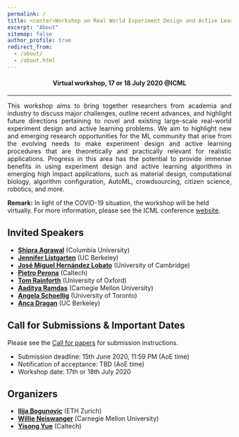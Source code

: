 ```yaml
---
permalink: /
title: <center>Workshop on Real World Experiment Design and Active Learning at ICML 2020</center>
excerpt: "About"
sitemap: false
author_profile: true
redirect_from: 
  - /about/
  - /about.html
---
```

#### <center> Virtual workshop, 17 or 18 July 2020 @ICML</center> ####
------
<p style="text-align: justify;">
This workshop aims to bring together researchers from academia and industry to discuss major challenges, outline recent advances, and highlight future directions pertaining to novel and existing large-scale real-world experiment design and active learning problems. We aim to highlight new and emerging research opportunities for the ML community that arise from the evolving needs to make experiment design and active learning procedures that are theoretically and practically relevant for realistic applications. Progress in this area has the potential to provide immense benefits in using experiment design and active learning algorithms in emerging high impact applications, such as material design, computational biology, algorithm configuration, AutoML, crowdsourcing, citizen science, robotics, and more. </p>

**Remark:** In light of the COVID-19 situation, the workshop will be held virtually. For more information, please see the ICML conference [website](https://icml.cc/Conferences/2020/Dates).

Invited Speakers
------
* **[Shipra Agrawal](http://www.columbia.edu/~sa3305/)** (Columbia University)
* **[Jennifer Listgarten](http://www.jennifer.listgarten.com/)** (UC Berkeley)
* **[José Miguel Hernández Lobato](https://jmhl.org/)** (University of Cambridge)
* **[Pietro Perona](http://www.vision.caltech.edu/Perona.html)** (Caltech)
* **[Tom Rainforth](http://www.robots.ox.ac.uk/~twgr/)** (University of Oxford)
* **[Aaditya Ramdas](https://www.stat.cmu.edu/~aramdas/)** (Carnegie Mellon University)
* **[Angela Schoellig](http://www.dynsyslab.org/prof-angela-schoellig/)** (University of Toronto)
* **[Anca Dragan](https://people.eecs.berkeley.edu/~anca/)** (UC Berkeley)

Call for Submissions & Important Dates
------
Please see the [Call for papers](/cfp/) for submission instructions.

* Submission deadline: 15th June 2020, 11:59 PM (AoE time)
* Notification of acceptance: TBD (AoE time)
* Workshop date: 17th or 18th July 2020

Organizers
------
* **[Ilija Bogunovic](https://ilijabogunovic.com)** (ETH Zurich)
* **[Willie Neiswanger](https://www.cs.cmu.edu/~wdn/)** (Carnegie Mellon University)
* **[Yisong Yue](http://www.yisongyue.com/)** (Caltech)
